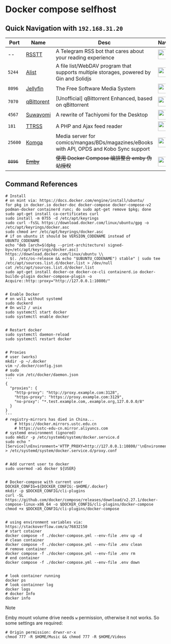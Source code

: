 # Docker compose selfhost

## Quick Navigation with `192.168.31.20`
| Port | Name | Desc | Nav |
| ---- | ---- | -----|-----|
|  --  | [RSSTT](https://github.com/Rongronggg9/RSS-to-Telegram-Bot) |  A Telegram RSS bot that cares about your reading experience | <img src="https://raw.githubusercontent.com/Rongronggg9/RSS-to-Telegram-Bot/refs/heads/dev/docs/resources/RSStT_icon.svg" height="30px"/> |
|`5244`| [Alist](https://github.com/alist-org/alist) | A file list/WebDAV program that supports multiple storages, powered by Gin and Solidjs | [<img src="https://camo.githubusercontent.com/bec0bddf2142a503a536f5edb60c830a5a1a24780b9963e6a16192105289d501/68747470733a2f2f63646e2e6a7364656c6976722e6e65742f67682f616c6973742d6f72672f6c6f676f406d61696e2f6c6f676f2e737667" height="30px" />](http://192.168.31.29:5244) |
|`8096`| [Jellyfin](https://github.com/jellyfin/jellyfin) | The Free Software Media System| [<img src="https://avatars.githubusercontent.com/u/45698031?s=200&v=4" height="30px"/>](http://192.168.31.29:8096) |
|`7070`| [qBittorent](https://github.com/c0re100/qBittorrent-Enhanced-Edition) | [Unofficial] qBittorrent Enhanced, based on qBittorrent | [<img src="https://avatars.githubusercontent.com/u/2131270?s=200&v=4" height="30px"/>](http://192.168.31.29:7070) |
|`4567`| [Suwayomi](https://github.com/Suwayomi/docker-tachidesk) |  A rewrite of Tachiyomi for the Desktop | [<img src="https://avatars.githubusercontent.com/u/81182076?s=200&v=4" height="30px"/>](http://192.168.31.29:4567)|
|`181` | [TTRSS](https://github.com/HenryQW/Awesome-TTRSS) | A PHP and Ajax feed reader | [<img src="https://tt-rss.org/images/icon_classic_128.png" height="30px"/>](http://192.168.31.29:181)|
|`25600`| [Komga](https://github.com/gotson/komga)|Media server for comics/mangas/BDs/magazines/eBooks with API, OPDS and Kobo Sync support | [<img src="https://raw.githubusercontent.com/gotson/komga/master/.github/readme-images/app-icon.png" height="30px"/>](http://192.168.31.29:25600)|
|~~`8096`~~| ~~[Emby](https://github.com/fejich/docker-embyhack)~~ |  ~~使用 Docker Compose 编排整合 emby 伪站授权~~ | [<img src="https://emby.media/community/uploads/monthly_2020_06/logoemby.png.6d40431387e2fb250dba418c1c996be6.png" height="30px">](http://192.168.31.29:8096)|

## Command References
```shell
# Install 
# on mint via: https://docs.docker.com/engine/install/ubuntu/
for pkg in docker.io docker-doc docker-compose docker-compose-v2 podman-docker containerd runc; do sudo apt-get remove $pkg; done
sudo apt-get install ca-certificates curl
sudo install -m 0755 -d /etc/apt/keyrings
sudo curl -fsSL https://download.docker.com/linux/ubuntu/gpg -o /etc/apt/keyrings/docker.asc
sudo chmod a+r /etc/apt/keyrings/docker.asc
# if on ubuntu it should be VERSION_CODENAME instead of UBUNTU_CODENAME
echo "deb [arch=$(dpkg --print-architecture) signed-by=/etc/apt/keyrings/docker.asc] https://download.docker.com/linux/ubuntu \\
  $(. /etc/os-release && echo "$UBUNTU_CODENAME") stable" | sudo tee /etc/apt/sources.list.d/docker.list > /dev/null
cat /etc/apt/sources.list.d/docker.list
sudo apt-get install docker-ce docker-ce-cli containerd.io docker-buildx-plugin docker-compose-plugin -o Acquire::http::proxy="http://127.0.0.1:10800/"


# Enable Docker
# on wsl1 without systemd
sudo duckerd
# On wsl2 / unix
sudo systemctl start docker
sudo systemctl enable docker


# Restart docker
sudo systemctl daemon-reload
sudo systemctl restart docker


# Proxies
# user (works)
mkdir -p ~/.docker
vim ~/.docker/config.json
# sudo
sudo vim /etc/docker/daemon.json
'''
{
  "proxies": {
    "http-proxy": "http://proxy.example.com:3128",
    "https-proxy": "https://proxy.example.com:3129",
    "no-proxy": "*.test.example.com,.example.org,127.0.0.0/8"
  }
}
'''
# registry-mirrors has died in China...
    # https://docker.mirrors.ustc.edu.cn
    # https://ustc-edu-cn.mirror.aliyuncs.com
# systemd environment (ignored)
sudo mkdir -p /etc/systemd/system/docker.service.d
sudo echo "[Service]\nEnvironment='HTTP_PROXY=http://127.0.0.1:10800/'\nEnvironment='HTTPS_PROXY=http://127.0.0.1:10800/'\nEnvironment='NO_PROXY=localhost,127.0.0.1,.example.com'" > /etc/systemd/system/docker.service.d/proxy.conf


# Add current user to docker
sudo usermod -aG docker ${USER}


# Docker-compose with current user
DOCKER_CONFIG=${DOCKER_CONFIG:-$HOME/.docker}
mkdir -p $DOCKER_CONFIG/cli-plugins
curl -SL https://github.com/docker/compose/releases/download/v2.27.1/docker-compose-linux-x86_64 -o $DOCKER_CONFIG/cli-plugins/docker-compose
chmod +x $DOCKER_CONFIG/cli-plugins/docker-compose


# using environment variables via: https://stackoverflow.com/a/76832150
# start cotainer 
docker compose -f ./docker-compose.yml --env-file .env up -d
# clean container
docker compose -f ./docker-compose.yml --env-file .env clean
# remove container
docker compose -f ./docker-compose.yml --env-file .env rm
# end container
docker compose -f ./docker-compose.yml --env-file .env down


# look container running
docker ps
# look containner log
docker logs
# docker Info
docker info
```
> [!NOTE]
Emby mount volume drive needs `w` permission, otherwise it not works. So some settings are required:
```shell
# Origin permission: drwxr-xr-x
chmod 777 -R $HOME/Music && chmod 777 -R $HOME/Videos
```
